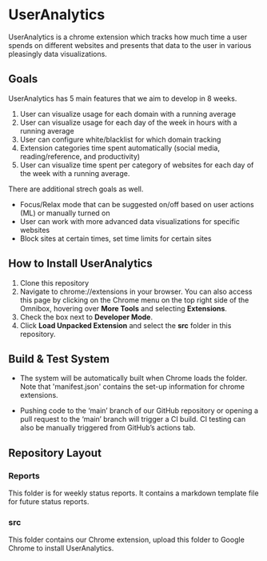 # UserAnalytics

UserAnalytics is a chrome extension which tracks how much time a user spends on different websites and presents that data to the user in various pleasingly data visualizations.

## Goals
UserAnalytics has 5 main features that we aim to develop in 8 weeks.
1. User can visualize usage for each domain with a running average
2. User can visualize usage for each day of the week in hours with a running average
3. User can configure white/blacklist for which domain tracking
4. Extension categories time spent automatically (social media, reading/reference, and productivity)
5. User can visualize time spent per category of websites for each day of the week with a running average.

There are additional strech goals as well.
- Focus/Relax mode that can be suggested on/off based on user actions (ML) or manually turned on
- User can work with more advanced data visualizations for specific websites
- Block sites at certain times, set time limits for certain sites


## How to Install UserAnalytics
1. Clone this repository
2. Navigate to chrome://extensions in your browser. You can also access this page by clicking on the Chrome menu on the top right side of the Omnibox, hovering over **More Tools** and selecting **Extensions**.
3. Check the box next to **Developer Mode**.
4. Click **Load Unpacked Extension** and select the **src** folder in this repository.

## Build & Test System
- The system will be automatically built when Chrome loads the folder. Note that 'manifest.json' contains the set-up information for chrome extensions.

- Pushing code to the ‘main’ branch of our GitHub repository or opening a pull request to the ‘main’ branch will trigger a CI build. CI testing can also be manually triggered from GitHub’s actions tab.


## Repository Layout
### Reports
This folder is for weekly status reports. It contains a markdown template file for future status reports.

### src
This folder contains our Chrome extension, upload this folder to Google Chrome to install UserAnalytics.
